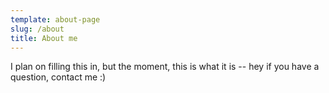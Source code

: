 ```yaml
---
template: about-page
slug: /about
title: About me
---
```

I plan on filling this in, but the moment, this is what it is --  hey if  you have a question, contact me :)